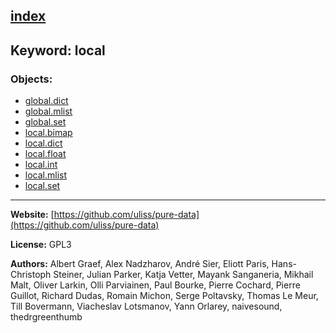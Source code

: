 [index](../index.html)
---

## Keyword: local

### Objects:
* [global.dict](../global.dict.html)
* [global.mlist](../global.mlist.html)
* [global.set](../global.set.html)
* [local.bimap](../local.bimap.html)
* [local.dict](../local.dict.html)
* [local.float](../local.float.html)
* [local.int](../local.int.html)
* [local.mlist](../local.mlist.html)
* [local.set](../local.set.html)

---
**Website:** [https://github.com/uliss/pure-data](https://github.com/uliss/pure-data)

**License:** GPL3

**Authors:** Albert Graef, Alex Nadzharov, André Sier, Eliott Paris, Hans-Christoph Steiner, Julian Parker, Katja Vetter, Mayank Sanganeria, Mikhail Malt, Oliver Larkin, Olli Parviainen, Paul Bourke, Pierre Cochard, Pierre Guillot, Richard Dudas, Romain Michon, Serge Poltavsky, Thomas Le Meur, Till Bovermann, Viacheslav Lotsmanov, Yann Orlarey, naivesound, thedrgreenthumb
